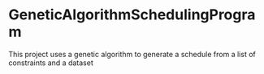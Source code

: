 # GeneticAlgorithmSchedulingProgram
This project uses a genetic algorithm to generate a schedule from a list of constraints and a dataset
